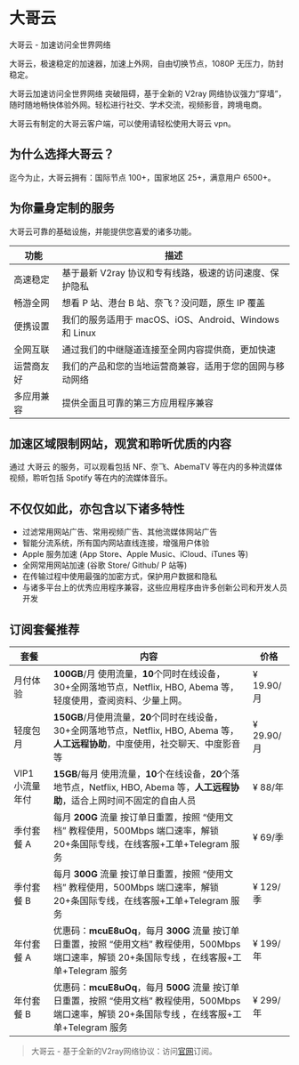 # 大哥云
大哥云 - 加速访问全世界网络

大哥云，极速稳定的加速器，加速上外网，自由切换节点，1080P 无压力，防封稳定。

大哥云加速访问全世界网络 突破阻碍，基于全新的 V2ray 网络协议强力“穿墙”，随时随地畅快体验外网。轻松进行社交、学术交流，视频影音，跨境电商。

大哥云有制定的大哥云客户端，可以使用请轻松使用大哥云 vpn。

## 为什么选择大哥云？

迄今为止，大哥云拥有：国际节点 100+，国家地区 25+，满意用户 6500+。

## 为你量身定制的服务

大哥云可靠的基础设施，并能提供您喜爱的诸多功能。

| 功能  | 描述  |
| --- | --- |
| 高速稳定 | 基于最新 V2ray 协议和专有线路，极速的访问速度、保护隐私 |
| 畅游全网 | 想看 P 站、港台 B 站、奈飞？没问题，原生 IP 覆盖 |
| 便携设置 | 我们的服务适用于 macOS、iOS、Android、Windows 和 Linux |
| 全网互联 | 通过我们的中继隧道连接至全网内容提供商，更加快速 |
| 运营商友好 | 我们的产品和您的当地运营商兼容，适用于您的固网与移动网络 |
| 多应用兼容 | 提供全面且可靠的第三方应用程序兼容 |

## 加速区域限制网站，观赏和聆听优质的内容

通过 大哥云 的服务，可以观看包括 NF、奈飞、AbemaTV 等在内的多种流媒体视频，聆听包括 Spotify 等在内的流媒体音乐。

## 不仅仅如此，亦包含以下诸多特性

*   过滤常用网站广告、常用视频广告、其他流媒体网站广告
*   智能分流系统，所有国内网站直线连接，增强用户体验
*   Apple 服务加速 (App Store、Apple Music、iCloud、iTunes 等)
*   全网常用网站加速 (谷歌 Store/ Github/ P 站等)
*   在传输过程中使用最强的加密方式，保护用户数据和隐私
*   与诸多平台上的优秀应用程序兼容，这些应用程序由许多创新公司和开发人员开发

## 订阅套餐推荐

| 套餐  | 内容  | 价格  |
| --- | --- | --- |
| 月付体验 | **100GB**/月 使用流量，**10**个同时在线设备，30+全网落地节点，Netflix, HBO, Abema 等，轻度使用，查阅资料、少量上网。 | ¥ 19.90/月 |
| 轻度包月 | **150GB**/月使用流量，**20**个同时在线设备，30+全网落地节点，Netflix, HBO, Abema 等，**人工远程协助**，中度使用，社交聊天、中度影音等 | ¥ 29.90/月 |
| VIP1 小流量年付 | **15GB**/每月 使用流量，**10**个在线设备，**20**个落地节点，Netflix, HBO, Abema 等，**人工远程协助**，适合上网时间不固定的自由人员 | ¥ 88/年 |
| 季付套餐 A | 每月 **200G** 流量 按订单日重置，按照 “使用文档” 教程使用，500Mbps 端口速率，解锁 20+条国际专线，在线客服+工单+Telegram 服务 | ¥ 69/季 |
| 季付套餐 B | 每月 **300G** 流量 按订单日重置，按照 “使用文档” 教程使用，500Mbps 端口速率，解锁 20+条国际专线，在线客服+工单+Telegram 服务 | ¥ 129/季 |
| 年付套餐 A | 优惠码：**mcuE8uOq**，每月 **300G** 流量 按订单日重置，按照 “使用文档” 教程使用，500Mbps 端口速率，解锁 20+条国际专线 ，在线客服+工单+Telegram 服务 | ¥ 199/年 |
| 年付套餐 B | 优惠码：**mcuE8uOq**，每月 **500G** 流量 按订单日重置，按照 “使用文档” 教程使用，500Mbps 端口速率，解锁 20+条国际专线 ，在线客服+工单+Telegram 服务 | ¥ 299/年 |

> 大哥云 - 基于全新的V2ray网络协议：访问[官网](https://jump.p6p.net/8)订阅。
